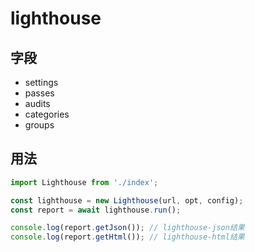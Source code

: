 # lighthouse

## 字段
- settings
- passes
- audits
- categories
- groups

## 用法
```js
import Lighthouse from './index';

const lighthouse = new Lighthouse(url, opt, config);
const report = await lighthouse.run();

console.log(report.getJson()); // lighthouse-json结果
console.log(report.getHtml()); // lighthouse-html结果
```


